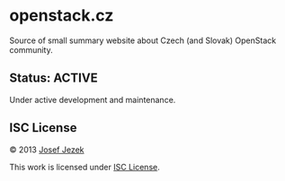 # openstack.cz

Source of small summary website about Czech (and Slovak) OpenStack community.

## Status: ACTIVE

Under active development and maintenance.

## ISC License

© 2013 [Josef Jezek](http://about.me/josefjezek)



This work is licensed under [ISC License](https://github.com/josefjezek/openstack.cz/blob/master/LICENSE).
